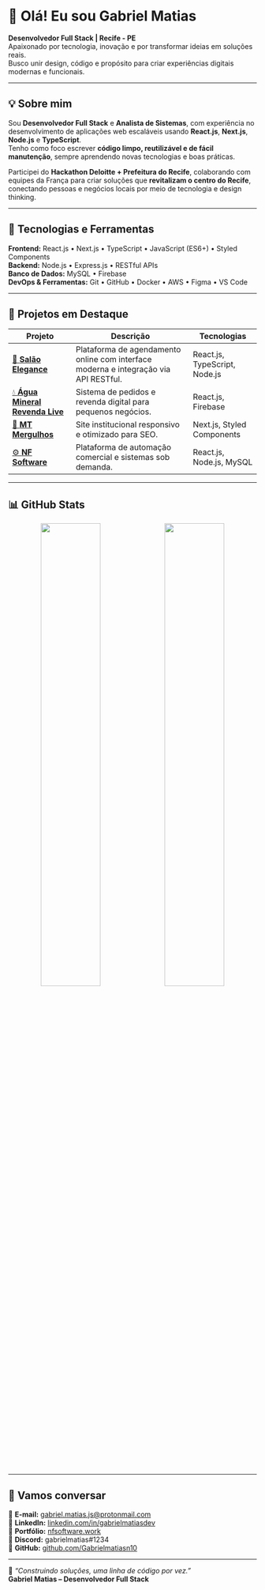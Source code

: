 # 👋 Olá! Eu sou Gabriel Matias

**Desenvolvedor Full Stack | Recife - PE**  
Apaixonado por tecnologia, inovação e por transformar ideias em soluções reais.  
Busco unir design, código e propósito para criar experiências digitais modernas e funcionais.

---

## 💡 Sobre mim

Sou **Desenvolvedor Full Stack** e **Analista de Sistemas**, com experiência no desenvolvimento de aplicações web escaláveis usando **React.js**, **Next.js**, **Node.js** e **TypeScript**.  
Tenho como foco escrever **código limpo, reutilizável e de fácil manutenção**, sempre aprendendo novas tecnologias e boas práticas.

Participei do **Hackathon Deloitte + Prefeitura do Recife**, colaborando com equipes da França para criar soluções que **revitalizam o centro do Recife**, conectando pessoas e negócios locais por meio de tecnologia e design thinking.

---

## 🧠 Tecnologias e Ferramentas

**Frontend:** React.js • Next.js • TypeScript • JavaScript (ES6+) • Styled Components  
**Backend:** Node.js • Express.js • RESTful APIs  
**Banco de Dados:** MySQL • Firebase  
**DevOps & Ferramentas:** Git • GitHub • Docker • AWS • Figma • VS Code  

---

## 🚀 Projetos em Destaque

| Projeto | Descrição | Tecnologias |
|----------|------------|-------------|
| [💈 **Salão Elegance**](https://salao-elegance.vercel.app/) | Plataforma de agendamento online com interface moderna e integração via API RESTful. | React.js, TypeScript, Node.js |
| [💧 **Água Mineral Revenda Live**](https://lp.revenda.live/) | Sistema de pedidos e revenda digital para pequenos negócios. | React.js, Firebase |
| [🏪 **MT Mergulhos**](https://site-mt.vercel.app/) | Site institucional responsivo e otimizado para SEO. | Next.js, Styled Components |
| [⚙️ **NF Software**](https://www.nfsoftware.work/) | Plataforma de automação comercial e sistemas sob demanda. | React.js, Node.js, MySQL |

---

## 📊 GitHub Stats

<div align="center">
  <img width="49%" src="https://github-readme-stats.vercel.app/api?username=Gabrielmatiasn10&show_icons=true&theme=transparent&hide_border=true" />
  <img width="49%" src="https://github-readme-stats.vercel.app/api/top-langs/?username=Gabrielmatiasn10&layout=compact&theme=transparent&hide_border=true" />
</div>

---

## 🤝 Vamos conversar

📧 **E-mail:** [gabriel.matias.js@protonmail.com](mailto:gabriel.matias.js@protonmail.com)  
🔗 **LinkedIn:** [linkedin.com/in/gabrielmatiasdev](https://www.linkedin.com/in/gabrielmatiasdev)  
💼 **Portfólio:** [nfsoftware.work](https://www.nfsoftware.work)  
💬 **Discord:** gabrielmatias#1234  
🐙 **GitHub:** [github.com/Gabrielmatiasn10](https://github.com/Gabrielmatiasn10)

---

💬 _“Construindo soluções, uma linha de código por vez.”_  
**Gabriel Matias – Desenvolvedor Full Stack**
